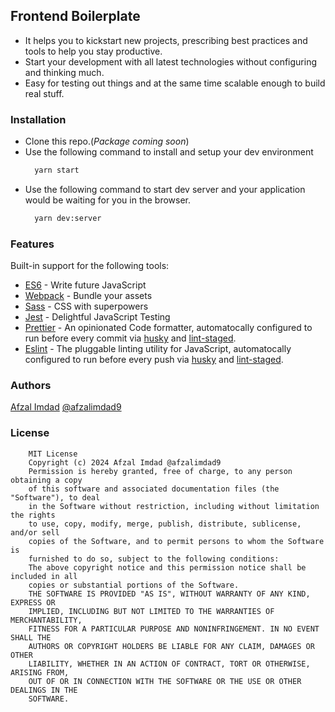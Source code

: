 ## Frontend Boilerplate

* It helps you to kickstart new projects, prescribing best practices and tools to help you stay productive.
* Start your development with all latest technologies without configuring and thinking much.
* Easy for testing out things and at the same time scalable enough to build real stuff.

### Installation

* Clone this repo.(*Package coming soon*)
* Use the following command to install and setup your dev environment
  ```bash
    yarn start
  ```
* Use the following command to start dev server and your application would be waiting for you in the browser.
  ```bash
    yarn dev:server
  ```

### Features

Built-in support for the following tools:

* [ES6](http://es6-features.org/#Constants) - Write future JavaScript
* [Webpack](https://webpack.js.org/) - Bundle your assets
* [Sass](https://sass-lang.com/) - CSS with superpowers
* [Jest](https://jestjs.io/) - Delightful JavaScript Testing
* [Prettier](https://prettier.io/) - An opinionated Code formatter, automatocally configured to run before every commit via [husky](https://github.com/typicode/husky) and [lint-staged](https://github.com/okonet/lint-staged).
* [Eslint](https://eslint.org) - The pluggable linting utility for JavaScript, automatocally configured to run before every push via [husky](https://github.com/typicode/husky) and [lint-staged](https://github.com/okonet/lint-staged).

### Authors

[Afzal Imdad](https://github.com/afzalimdad9) [@afzalimdad9](https://afzalimdad9.medium.com)

### License

```text
    MIT License
    Copyright (c) 2024 Afzal Imdad @afzalimdad9
    Permission is hereby granted, free of charge, to any person obtaining a copy
    of this software and associated documentation files (the "Software"), to deal
    in the Software without restriction, including without limitation the rights
    to use, copy, modify, merge, publish, distribute, sublicense, and/or sell
    copies of the Software, and to permit persons to whom the Software is
    furnished to do so, subject to the following conditions:
    The above copyright notice and this permission notice shall be included in all
    copies or substantial portions of the Software.
    THE SOFTWARE IS PROVIDED "AS IS", WITHOUT WARRANTY OF ANY KIND, EXPRESS OR
    IMPLIED, INCLUDING BUT NOT LIMITED TO THE WARRANTIES OF MERCHANTABILITY,
    FITNESS FOR A PARTICULAR PURPOSE AND NONINFRINGEMENT. IN NO EVENT SHALL THE
    AUTHORS OR COPYRIGHT HOLDERS BE LIABLE FOR ANY CLAIM, DAMAGES OR OTHER
    LIABILITY, WHETHER IN AN ACTION OF CONTRACT, TORT OR OTHERWISE, ARISING FROM,
    OUT OF OR IN CONNECTION WITH THE SOFTWARE OR THE USE OR OTHER DEALINGS IN THE
    SOFTWARE.
```